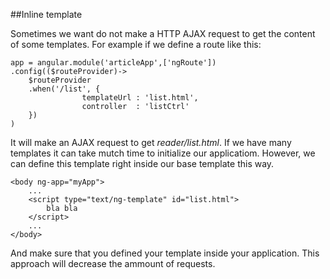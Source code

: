 ##Inline template

Sometimes we want do not make a HTTP AJAX request to get the content of some templates.
For example if we define a route like this:

    app = angular.module('articleApp',['ngRoute'])
    .config(($routeProvider)->
        $routeProvider
        .when('/list', {
                    templateUrl : 'list.html',
                    controller  : 'listCtrl'
        })
    )

It will make an AJAX request to get *reader/list.html*.
If we have many templates it can take mutch time to initialize our applicatiom.
However, we can define this template right inside our base template this way.


    <body ng-app="myApp">
        ...
        <script type="text/ng-template" id="list.html">
            bla bla
        </script>        
        ...
    </body>

And make sure that you defined your template inside your application.
This approach will decrease the ammount of requests.







